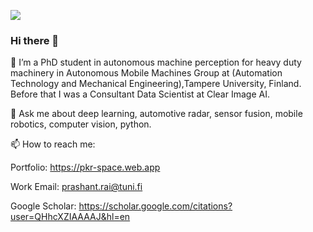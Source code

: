 ![](https://komarev.com/ghpvc/?username=pkraison)
### Hi there 👋

🔭 I’m a PhD student in autonomous machine perception for heavy duty machinery in Autonomous Mobile Machines Group at (Automation Technology and Mechanical Engineering),Tampere University, Finland. Before that I was a Consultant Data Scientist at Clear Image AI.
 
 💬 Ask me about deep learning, automotive radar, sensor fusion, mobile robotics, computer vision, python.
 
 📫 How to reach me: 
 
 Portfolio: https://pkr-space.web.app
 
 Work Email: prashant.rai@tuni.fi
 
 Google Scholar: https://scholar.google.com/citations?user=QHhcXZIAAAAJ&hl=en
 
<!-- 👯 I’m looking to collaborate on 
- 🤔 I’m looking for help with ...
-  ...
- 😄 Pronouns: ...
- ⚡ Fun fact: ...
-->
